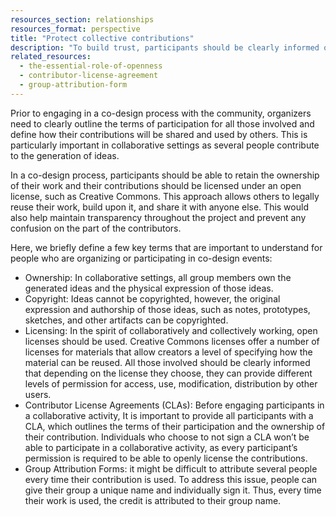 ```yaml
---
resources_section: relationships
resources_format: perspective
title: "Protect collective contributions"
description: "To build trust, participants should be clearly informed of their rights and terms of participation."
related_resources:
  - the-essential-role-of-openness
  - contributor-license-agreement
  - group-attribution-form
---
```


Prior to engaging in a co-design process with the community, organizers need to clearly outline the terms of participation for all those involved and define how their contributions will be shared and used by others. This is particularly important in collaborative settings as several people contribute to the generation of ideas. 


In a co-design process, participants should be able to retain the ownership of their work and their contributions should be licensed under an open license, such as Creative Commons. This approach allows others to legally reuse their work, build upon it, and share it with anyone else. This would also help maintain transparency throughout the project and prevent any confusion on the part of the contributors. 


Here, we briefly define a few key terms that are important to understand for people who are organizing or participating in co-design events:
 
- Ownership: In collaborative settings, all group members own the generated ideas and the physical expression of those ideas.
- Copyright: Ideas cannot be copyrighted, however, the original expression and authorship of those ideas, such as notes, prototypes, sketches, and other artifacts can be copyrighted.
- Licensing: In the spirit of collaboratively and collectively working, open licenses should be used. Creative Commons licenses offer a number of licenses for materials that allow creators a level of specifying how the material can be reused. All those involved should be clearly informed that depending on the license they choose, they can provide different levels of permission for access, use, modification, distribution by other users.
- Contributor License Agreements (CLAs): Before engaging participants in a collaborative activity, It is important to provide all participants with a CLA, which outlines the terms of their participation and the ownership of their contribution. Individuals who choose to not sign a CLA won’t be able to participate in a collaborative activity, as every participant’s permission is required to be able to openly license the contributions.
- Group Attribution Forms: it might be difficult to attribute several people every time their contribution is used. To address this issue, people can give their group a unique name and individually sign it. Thus, every time their work is used, the credit is attributed to their group name.